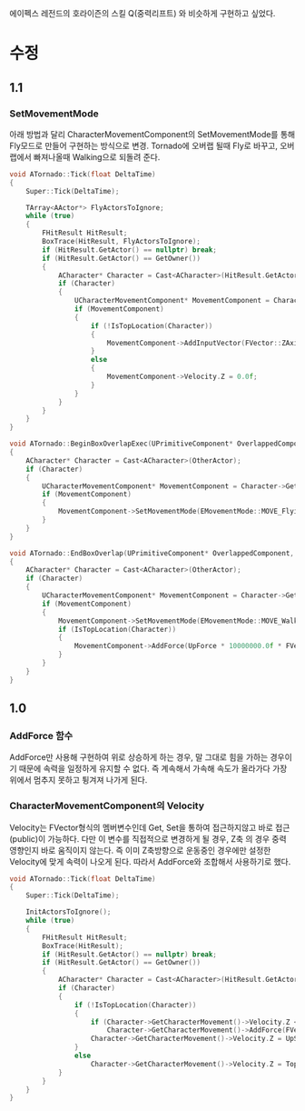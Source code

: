 에이펙스 레전드의 호라이즌의 스킬 Q(중력리프트) 와 비슷하게 구현하고 싶었다.

# 수정
## 1.1
### SetMovementMode
아래 방법과 달리 CharacterMovementComponent의 SetMovementMode를 통해 Fly모드로 만들어 구현하는 방식으로 변경. Tornado에 오버랩 될때 Fly로 바꾸고, 오버랩에서 빠져나올때 Walking으로 되돌려 준다.
```cpp
void ATornado::Tick(float DeltaTime)
{
	Super::Tick(DeltaTime);

	TArray<AActor*> FlyActorsToIgnore;
	while (true)
	{
		FHitResult HitResult;
		BoxTrace(HitResult, FlyActorsToIgnore);
		if (HitResult.GetActor() == nullptr) break;
		if (HitResult.GetActor() == GetOwner())
		{
			ACharacter* Character = Cast<ACharacter>(HitResult.GetActor());
			if (Character)
			{
				UCharacterMovementComponent* MovementComponent = Character->GetCharacterMovement();
				if (MovementComponent)
				{
					if (!IsTopLocation(Character))
					{
						MovementComponent->AddInputVector(FVector::ZAxisVector);
					}
					else
					{
						MovementComponent->Velocity.Z = 0.0f;
					}
				}
			}
		}
	}
}

void ATornado::BeginBoxOverlapExec(UPrimitiveComponent* OverlappedComponent, AActor* OtherActor, UPrimitiveComponent* OtherComp, int32 OtherBodyIndex, bool bFromSweep, const FHitResult& SweepResult)
{
	ACharacter* Character = Cast<ACharacter>(OtherActor);
	if (Character)
	{
		UCharacterMovementComponent* MovementComponent = Character->GetCharacterMovement();
		if (MovementComponent)
		{
			MovementComponent->SetMovementMode(EMovementMode::MOVE_Flying);
		}
	}
}

void ATornado::EndBoxOverlap(UPrimitiveComponent* OverlappedComponent, AActor* OtherActor, UPrimitiveComponent* OtherComp, int32 OtherBodyIndex)
{
	ACharacter* Character = Cast<ACharacter>(OtherActor);
	if (Character)
	{
		UCharacterMovementComponent* MovementComponent = Character->GetCharacterMovement();
		if (MovementComponent)
		{
			MovementComponent->SetMovementMode(EMovementMode::MOVE_Walking);
			if (IsTopLocation(Character))
			{
				MovementComponent->AddForce(UpForce * 10000000.0f * FVector::ZAxisVector);
			}
		}
	}
}
```

## 1.0
### AddForce 함수
AddForce만 사용해 구현하여 위로 상승하게 하는 경우, 말 그대로 힘을 가하는 경우이기 때문에 속력을 일정하게 유지할 수 없다. 즉 계속해서 가속해 속도가 올라가다 가장 위에서 멈추지 못하고 튕겨져 나가게 된다.

### CharacterMovementComponent의 Velocity
Velocity는 FVector형식의 멤버변수인데 Get, Set을 통하여 접근하지않고 바로 접근(public)이 가능하다. 다만 이 변수를 직접적으로 변경하게 될 경우, Z축 의 경우 중력 영향인지 바로 움직이지 않는다. 즉 이미 Z축방향으로 운동중인 경우에만 설정한 Velocity에 맞게 속력이 나오게 된다. 따라서 AddForce와 조합해서 사용하기로 했다.

```cpp
void ATornado::Tick(float DeltaTime)
{
	Super::Tick(DeltaTime);

	InitActorsToIgnore();
	while (true)
	{
		FHitResult HitResult;
		BoxTrace(HitResult);
		if (HitResult.GetActor() == nullptr) break;
		if (HitResult.GetActor() == GetOwner())
		{
			ACharacter* Character = Cast<ACharacter>(HitResult.GetActor());
			if (Character)
			{
				if (!IsTopLocation(Character))
				{
					if (Character->GetCharacterMovement()->Velocity.Z < 1)
						Character->GetCharacterMovement()->AddForce(FVector::ZAxisVector * 100000.0f); // 대략적으로 캐릭터가 Z방향으로 움직이게 하는 최소 힘이 100000정도 됨
					Character->GetCharacterMovement()->Velocity.Z = UpSpeed;
				}
				else
					Character->GetCharacterMovement()->Velocity.Z = TopSpeed;
			}
		}
	}
}
```
